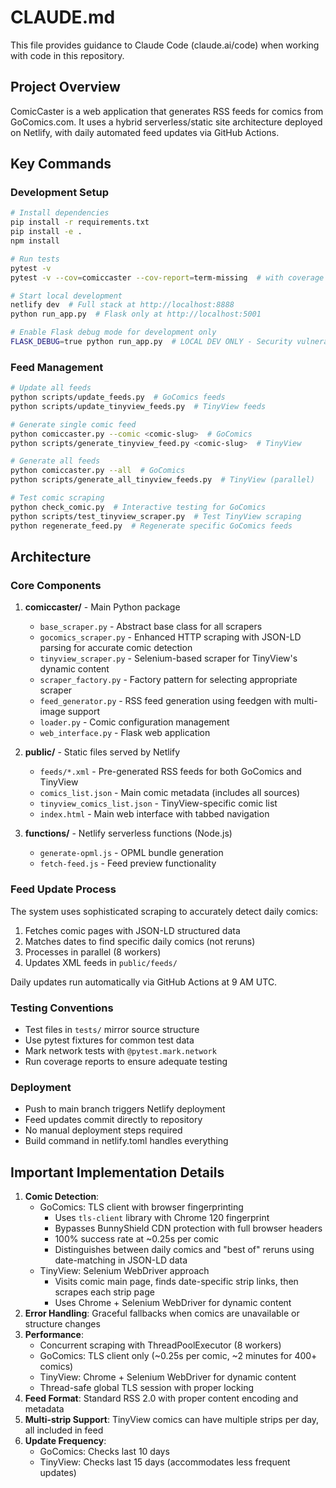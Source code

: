 # CLAUDE.md

This file provides guidance to Claude Code (claude.ai/code) when working with code in this repository.

## Project Overview

ComicCaster is a web application that generates RSS feeds for comics from GoComics.com. It uses a hybrid serverless/static site architecture deployed on Netlify, with daily automated feed updates via GitHub Actions.

## Key Commands

### Development Setup
```bash
# Install dependencies
pip install -r requirements.txt
pip install -e .
npm install

# Run tests
pytest -v
pytest -v --cov=comiccaster --cov-report=term-missing  # with coverage

# Start local development
netlify dev  # Full stack at http://localhost:8888
python run_app.py  # Flask only at http://localhost:5001

# Enable Flask debug mode for development only
FLASK_DEBUG=true python run_app.py  # LOCAL DEV ONLY - Security vulnerability!
```

### Feed Management
```bash
# Update all feeds
python scripts/update_feeds.py  # GoComics feeds
python scripts/update_tinyview_feeds.py  # TinyView feeds

# Generate single comic feed
python comiccaster.py --comic <comic-slug>  # GoComics
python scripts/generate_tinyview_feed.py <comic-slug>  # TinyView

# Generate all feeds
python comiccaster.py --all  # GoComics
python scripts/generate_all_tinyview_feeds.py  # TinyView (parallel)

# Test comic scraping
python check_comic.py  # Interactive testing for GoComics
python scripts/test_tinyview_scraper.py  # Test TinyView scraping
python regenerate_feed.py  # Regenerate specific GoComics feeds
```

## Architecture

### Core Components

1. **comiccaster/** - Main Python package
   - `base_scraper.py` - Abstract base class for all scrapers
   - `gocomics_scraper.py` - Enhanced HTTP scraping with JSON-LD parsing for accurate comic detection
   - `tinyview_scraper.py` - Selenium-based scraper for TinyView's dynamic content
   - `scraper_factory.py` - Factory pattern for selecting appropriate scraper
   - `feed_generator.py` - RSS feed generation using feedgen with multi-image support
   - `loader.py` - Comic configuration management
   - `web_interface.py` - Flask web application

2. **public/** - Static files served by Netlify
   - `feeds/*.xml` - Pre-generated RSS feeds for both GoComics and TinyView
   - `comics_list.json` - Main comic metadata (includes all sources)
   - `tinyview_comics_list.json` - TinyView-specific comic list
   - `index.html` - Main web interface with tabbed navigation

3. **functions/** - Netlify serverless functions (Node.js)
   - `generate-opml.js` - OPML bundle generation
   - `fetch-feed.js` - Feed preview functionality

### Feed Update Process

The system uses sophisticated scraping to accurately detect daily comics:
1. Fetches comic pages with JSON-LD structured data
2. Matches dates to find specific daily comics (not reruns)
3. Processes in parallel (8 workers)
4. Updates XML feeds in `public/feeds/`

Daily updates run automatically via GitHub Actions at 9 AM UTC.

### Testing Conventions

- Test files in `tests/` mirror source structure
- Use pytest fixtures for common test data
- Mark network tests with `@pytest.mark.network`
- Run coverage reports to ensure adequate testing

### Deployment

- Push to main branch triggers Netlify deployment
- Feed updates commit directly to repository
- No manual deployment steps required
- Build command in netlify.toml handles everything

## Important Implementation Details

1. **Comic Detection**:
   - GoComics: TLS client with browser fingerprinting
     - Uses `tls-client` library with Chrome 120 fingerprint
     - Bypasses BunnyShield CDN protection with full browser headers
     - 100% success rate at ~0.25s per comic
     - Distinguishes between daily comics and "best of" reruns using date-matching in JSON-LD data
   - TinyView: Selenium WebDriver approach
     - Visits comic main page, finds date-specific strip links, then scrapes each strip page
     - Uses Chrome + Selenium WebDriver for dynamic content
2. **Error Handling**: Graceful fallbacks when comics are unavailable or structure changes
3. **Performance**:
   - Concurrent scraping with ThreadPoolExecutor (8 workers)
   - GoComics: TLS client only (~0.25s per comic, ~2 minutes for 400+ comics)
   - TinyView: Chrome + Selenium WebDriver for dynamic content
   - Thread-safe global TLS session with proper locking
4. **Feed Format**: Standard RSS 2.0 with proper content encoding and metadata
5. **Multi-strip Support**: TinyView comics can have multiple strips per day, all included in feed
6. **Update Frequency**:
   - GoComics: Checks last 10 days
   - TinyView: Checks last 15 days (accommodates less frequent updates)